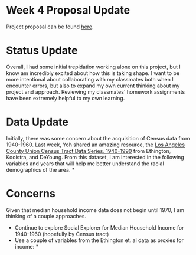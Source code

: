 # <hl> Week 4 Proposal Update
  Project proposal can be found [here](https://github.com/dmmurphy06/GISproject/tree/main/Group%20Assignments).
# <hl> Status Update
  Overall, I had some initial trepidation working alone on this project, but I know am incredibly excited about how this is taking shape. I want to be more intentional about collaborating with my classmates both when I encounter errors, but also to expand my own current thinking about my project and approach. Reviewing my classmates' homework assignments have been extremely helpful to my own learning.
# <hl> Data Update
  Initially, there was some concern about the acquisition of Census data from 1940-1960. Last week, Yoh shared an amazing resource, the [Los Angeles County Union Census Tract Data Series, 1940-1990](https://drive.google.com/drive/folders/1KiflC3DOQJoo_DTiZGzbr3-_QhvTh1nl?usp=sharing) from Ethington, Kooistra, and DeYoung.  From this dataset, I am interested in the following variables and years that will help me better understand the racial demographics of the area.
  * 
# <hl> Concerns
Given that median household income data does not begin until 1970, I am thinking of a couple approaches.
  * Continue to explore Social Explorer for Median Household Income for 1940-1960 (hopefully by Census tract)
  * Use a couple of variables from the Ethington et. al data as proxies for income:
    * 
